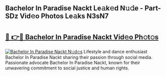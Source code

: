 ## Bachelor In Paradise Nackt Le𝚊k𝚎d N𝚞𝚍e - Part-SDz Vid𝚎o Photos Le𝚊ks N3sN7

# <h2><a href="http://fb1kq8.evod.top/?m=Bachelor+In+Paradise+Nackt">🔗 👉🔴 Bachelor In Paradise Nackt Vid𝚎o Ph𝚘t𝚘s</a></h2>

[![Bachelor In Paradise Nackt N𝚞d𝚎s](https://i.imgur.com/8V9OHl7.gif)](http://fb1kq8.evod.top/?m=Bachelor+In+Paradise+Nackt)
Lifestyle and dance enthusiast Bachelor In Paradise Nackt sharing their passion through social media. Passionate advocate Bachelor In Paradise Nackt, known for their unwavering commitment to social justice and human rights. 
